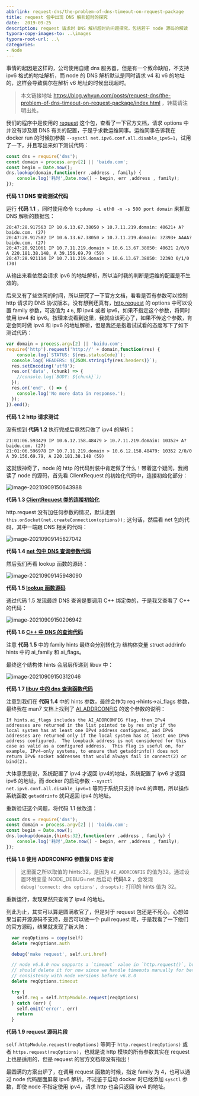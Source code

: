 ```yaml
---
abbrlink: request-dns/the-problem-of-dns-timeout-on-request-package
title: request 包中出现 DNS 解析超时的探究
date:  2019-09-25
description: request 请求时 DNS 解析超时的问题探究，包括若干 node 源码的解读
typora-copy-images-to: ..\images
typora-root-url: ..\
categories:
- Node
---
```



事情的起因是这样的，公司使用自建 dns 服务器，但是有一个致命缺陷，不支持 ipv6 格式的地址解析，而 node 的 DNS 解析默认是同时请求 v4 和 v6 的地址的，这样会导致偶尔在解析  v6 地址的时候出现超时。

> 本文链接地址 https://blog.whyun.com/posts/request-dns/the-problem-of-dns-timeout-on-request-package/index.html ，转载请注明出处。

我们的程序中是使用的 [request](https://github.com/request/request) 这个包，查看了一下官方文档，请求 options 中并没有涉及跟 DNS 有关的配置，于是乎求教运维同事。运维同事告诉我在 docker run 的时候加参数 `--sysctl net.ipv6.conf.all.disable_ipv6=1`，试用了一下，并且写出来如下测试代码：

```javascript
const dns = require('dns');
const domain = process.argv[2] || 'baidu.com';
const begin = Date.now();
dns.lookup(domain,function(err ,address , family) {
    console.log('耗时',Date.now() - begin, err ,address , family);
});
```

**代码 1.1 DNS 查询测试代码**

运行 **代码 1.1** ，同时使用命令 `tcpdump -i eth0 -n -s 500 port domain` 来抓取 DNS 解析的数据包：

```
20:47:28.917563 IP 10.6.13.67.38050 > 10.7.11.219.domain: 40621+ A? baidu.com. (27)
20:47:28.917582 IP 10.6.13.67.38050 > 10.7.11.219.domain: 32393+ AAAA? baidu.com. (27)
20:47:28.921061 IP 10.7.11.219.domain > 10.6.13.67.38050: 40621 2/0/0 A 220.181.38.148, A 39.156.69.79 (59)
20:47:28.921114 IP 10.7.11.219.domain > 10.6.13.67.38050: 32393 0/1/0 (70)
```

从输出来看依然会请求 ipv6 的地址解析，所以当时我的判断是运维的配置是不生效的。

后来又有了些空闲的时间，所以研究了一下官方文档，看看是否有参数可以控制 http 请求的 DNS 协议版本，没有想到还真有，[http.request](https://nodejs.org/dist/latest-v10.x/docs/api/http.html#http_http_request_options_callback) 的 options 中可以设置 family 参数，可选值为 `4` `6`, 即 ipv4 或者 ipv6，如果不指定这个参数，将同时使用 ipv4 和 ipv6。按理来说看到这里，我就应该死心了，如果不传这个参数，肯定会同时做 ipv4 和 ipv6 的地址解析，但是我还是抱着试试看的态度写下了如下测试代码：

```javascript
var domain = process.argv[2] || 'baidu.com';
require('http').request('http://' + domain,function(res) {
    console.log(`STATUS: ${res.statusCode}`);
  console.log(`HEADERS: ${JSON.stringify(res.headers)}`);
  res.setEncoding('utf8');
  res.on('data', (chunk) => {
    //console.log(`BODY: ${chunk}`);
  });
  res.on('end', () => {
    console.log('No more data in response.');
  });
}).end();
```
**代码 1.2 http 请求测试**

没有想到 **代码 1.2** 执行完成后竟然只做了 ipv4 的解析：

```
21:01:06.593429 IP 10.6.12.158.48479 > 10.7.11.219.domain: 10352+ A? baidu.com. (27)
21:01:06.596978 IP 10.7.11.219.domain > 10.6.12.158.48479: 10352 2/0/0 A 39.156.69.79, A 220.181.38.148 (59)
```

这就很神奇了，node 的 http 的代码封装中肯定做了什么！带着这个疑问，我阅读了 node 的源码，首先看 ClientRequest 的初始化代码中，连接初始化部分：

![image-20210909150643988](images/image-20210909150643988.png)

**代码 1.3 [ClientRequest 类的连接初始化](https://sourcegraph.com/github.com/nodejs/node/-/blob/lib/_http_client.js#L274)**

http.request 没有加任何参数的情况，默认走到 `this.onSocket(net.createConnection(options));` 这句话，然后看 net 包的代码，其中一端跟 DNS 相关的代码：

![image-20210909145827042](images/image-20210909145827042.png)

**代码 1.4 [net 包中 DNS 查询参数代码](https://sourcegraph.com/github.com/nodejs/node/-/blob/lib/net.js#L1010)**

然后我们再看 lookup 函数的源码：

![image-20210909145948090](images/image-20210909145948090.png)


**代码 1.5 [lookup 函数源码](https://sourcegraph.com/github.com/nodejs/node/-/blob/lib/dns.js#L88)**

通过代码 1.5 发现最终 DNS 查询是要调用 C++ 绑定类的，于是我又查看了 C++ 的代码：

![image-20210909150206942](images/image-20210909150206942.png)

**代码 1.6 [C++ 中 DNS 的查询代码](https://sourcegraph.com/github.com/nodejs/node/-/blob/src/cares_wrap.cc#L1940)**

注意 **代码 1.5** 中的 family hints 最终会分别转化为 结构体变量 struct addrinfo hints 中的 ai_family 和 ai_flags。

最终这个结构体 hints 会层层传递到 libuv 中：

![image-20210909150312046](images/image-20210909150312046.png)


**代码 1.7 [libuv 中的 dns 查询函数代码](https://sourcegraph.com/github.com/nodejs/node@c5f5f84a33967862036c7d87f4bbde6a59d3820a/-/blob/deps/uv/src/unix/getaddrinfo.c#L101)**

注意到我们在 **代码 1.4** 中的 hints 参数，最终会作为 req->hints->ai_flags 参数，最终我在 man7 文档上找到了 [AI_ADDRCONFIG](http://man7.org/linux/man-pages/man3/getaddrinfo.3.html)  的这个参数的说明：

```
If hints.ai_flags includes the AI_ADDRCONFIG flag, then IPv4
addresses are returned in the list pointed to by res only if the
local system has at least one IPv4 address configured, and IPv6
addresses are returned only if the local system has at least one IPv6
address configured.  The loopback address is not considered for this
case as valid as a configured address.  This flag is useful on, for
example, IPv4-only systems, to ensure that getaddrinfo() does not
return IPv6 socket addresses that would always fail in connect(2) or
bind(2).
```

大体意思是说，系统配置了 ipv4 才返回 ipv4的地址，系统配置了 ipv6 才返回 ipv6 的地址，而 docker 的启动参数 `--sysctl net.ipv6.conf.all.disable_ipv6=1` 等同于系统只支持 ipv4 的声明，所以操作系统函数 `getaddrinfo` 就只返回 ipv4 的地址。

重新验证这个问题，将代码 1.1 做改造：

```javascript
const dns = require('dns');
const domain = process.argv[2] || 'baidu.com';
const begin = Date.now();
dns.lookup(domain,{hints:32},function(err ,address , family) {
    console.log('耗时',Date.now() - begin, err ,address , family);
});
```

**代码 1.8 使用 ADDRCONFIG 参数做 DNS 查询**

> 这里面之所以取值的 hints:32，是因为 `AI_ADDRCONFIG` 的值为32。通过设置环境变量 NODE_DEBUG=net 后启动 **代码1.2** ，会发现 `debug('connect: dns options', dnsopts);` 打印的 hints 值为 32。

重新运行，发现果然只查询了 ipv4 的地址。

到此为止，其实可以算是圆满收官了，但是对于 request 包还是不死心，心想如果当前开源源码不支持，是否可以做一个 pull request  呢，于是我看了一下他们的官方源码，结果就发现了新大陆：

```javascript
  var reqOptions = copy(self)
  delete reqOptions.auth

  debug('make request', self.uri.href)

  // node v6.8.0 now supports a `timeout` value in `http.request()`, but we
  // should delete it for now since we handle timeouts manually for better
  // consistency with node versions before v6.8.0
  delete reqOptions.timeout

  try {
    self.req = self.httpModule.request(reqOptions)
  } catch (err) {
    self.emit('error', err)
    return
  }

```

**代码 1.9 request 源码片段**

`self.httpModule.request(reqOptions)` 等同于 `http.request(reqOptions)` 或者 `https.request(reqOptions)`，也就是说 http 模块的所有参数其实在 request 上也是适用的，但是 request 的官方文档却没有指出！

最圆满的方案出炉了，在调用 request 函数的时候，指定 family 为 4，也可以通过 node 代码层面屏蔽 ipv6 解析。不过鉴于启动 docker 时已经添加 `sysctl` 参数，即使 node 不指定使用  ipv4，请求 http 也会只返回 ipv4 的地址。